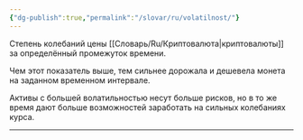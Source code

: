 ```yaml
---
{"dg-publish":true,"permalink":"/slovar/ru/volatilnost/"}
---
```



Степень колебаний цены [[Словарь/Ru/Криптовалюта\|криптовалюты]] за определённый промежуток времени.

Чем этот показатель выше, тем сильнее дорожала и дешевела монета на заданном временном интервале.

Активы с большей волатильностью несут больше рисков, но в то же время дают больше возможностей заработать на сильных колебаниях курса.

---
